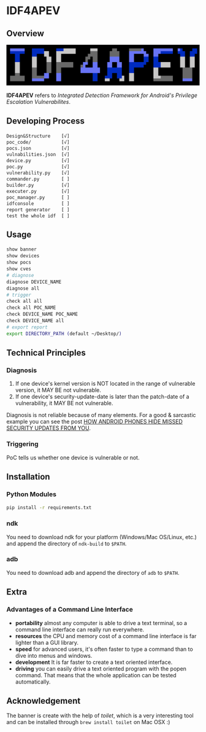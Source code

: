 # IDF4APEV

## Overview

![banner](https://github.com/brant-ruan/IDF4APEV/blob/master/resources/images/banner.png)

**IDF4APEV** refers to *Integrated Detection Framework for Android's Privilege Escalation Vulnerabilites*.

## Developing Process

```
Design&Structure    [√]
poc_code/           [√]
pocs.json           [√]
vulnabilities.json  [√]
device.py           [√]
poc.py              [√]
vulnerability.py    [√]
commander.py        [ ]
builder.py          [√]
executer.py         [√]
poc_manager.py      [ ]
idfconsole          [ ]
report generator    [ ]
test the whole idf  [ ]
```

## Usage

```bash
show banner
show devices
show pocs
show cves
# diagnose
diagnose DEVICE_NAME
diagnose all
# trigger
check all all
check all POC_NAME
check DEVICE_NAME POC_NAME
check DEVICE_NAME all
# export report
export DIRECTORY_PATH (default ~/Desktop/)
```

## Technical Principles

### Diagnosis

1. If one device's kernel version is NOT located in the range of vulnerable version, it MAY BE not vulnerable.
2. If one device's security-update-date is later than the patch-date of a vulnerability, it MAY BE not vulnerable.

Diagnosis is not reliable because of many elements. For a good & sarcastic example you can see the post [HOW ANDROID PHONES HIDE MISSED SECURITY UPDATES FROM YOU](https://www.wired.com/story/android-phones-hide-missed-security-updates-from-you/).

### Triggering

PoC tells us whether one device is vulnerable or not.

## Installation

### Python Modules

```bash
pip install -r requirements.txt
```

### ndk

You need to download ndk for your platform (Windows/Mac OS/Linux, etc.) and append the directory of `ndk-build` to `$PATH`.

### adb

You need to download adb and append the directory of `adb` to `$PATH`. 

## Extra

### Advantages of a Command Line Interface

- **portability** almost any computer is able to drive a text terminal, so a command line interface can really run everywhere.
- **resources** the CPU and memory cost of a command line interface is far lighter than a GUI library.
- **speed** for advanced users, it's often faster to type a command than to dive into menus and windows.
- **development** It is far faster to create a text oriented interface.
- **driving** you can easily drive a text oriented program with the popen command. That means that the whole application can be tested automatically.

## Acknowledgement

The banner is create with the help of *toilet*, which is a very interesting tool and can be installed through `brew install toilet` on Mac OSX :)